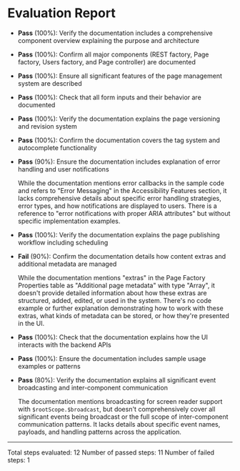 # Evaluation Report

- **Pass** (100%): Verify the documentation includes a comprehensive component overview explaining the purpose and architecture
  
- **Pass** (100%): Confirm all major components (REST factory, Page factory, Users factory, and Page controller) are documented
  
- **Pass** (100%): Ensure all significant features of the page management system are described
  
- **Pass** (100%): Check that all form inputs and their behavior are documented
  
- **Pass** (100%): Verify the documentation explains the page versioning and revision system
  
- **Pass** (100%): Confirm the documentation covers the tag system and autocomplete functionality
  
- **Pass** (90%): Ensure the documentation includes explanation of error handling and user notifications
  
  While the documentation mentions error callbacks in the sample code and refers to "Error Messaging" in the Accessibility Features section, it lacks comprehensive details about specific error handling strategies, error types, and how notifications are displayed to users. There is a reference to "error notifications with proper ARIA attributes" but without specific implementation examples.

- **Pass** (100%): Verify the documentation explains the page publishing workflow including scheduling
  
- **Fail** (90%): Confirm the documentation details how content extras and additional metadata are managed
  
  While the documentation mentions "extras" in the Page Factory Properties table as "Additional page metadata" with type "Array", it doesn't provide detailed information about how these extras are structured, added, edited, or used in the system. There's no code example or further explanation demonstrating how to work with these extras, what kinds of metadata can be stored, or how they're presented in the UI.

- **Pass** (100%): Check that the documentation explains how the UI interacts with the backend APIs
  
- **Pass** (100%): Ensure the documentation includes sample usage examples or patterns
  
- **Pass** (80%): Verify the documentation explains all significant event broadcasting and inter-component communication
  
  The documentation mentions broadcasting for screen reader support with `$rootScope.$broadcast`, but doesn't comprehensively cover all significant events being broadcast or the full scope of inter-component communication patterns. It lacks details about specific event names, payloads, and handling patterns across the application.

---

Total steps evaluated: 12
Number of passed steps: 11
Number of failed steps: 1